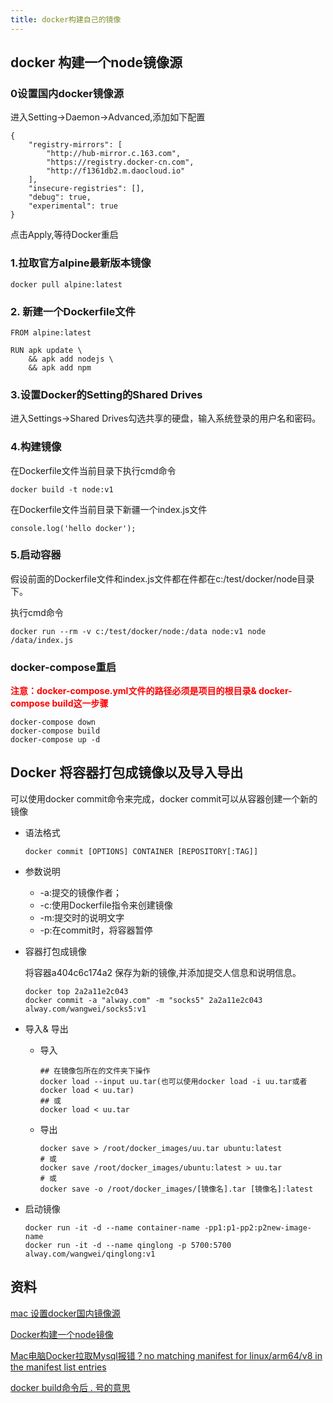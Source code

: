 ```yaml
---
title: docker构建自己的镜像
---
```

## docker 构建一个node镜像源
### 0设置国内docker镜像源
进入Setting->Daemon->Advanced,添加如下配置
```
{
    "registry-mirrors": [
        "http://hub-mirror.c.163.com",
        "https://registry.docker-cn.com",
        "http://f1361db2.m.daocloud.io"
    ],
    "insecure-registries": [],
    "debug": true,
    "experimental": true
}
```
点击Apply,等待Docker重启

### 1.拉取官方alpine最新版本镜像
```
docker pull alpine:latest
```

### 2. 新建一个Dockerfile文件
```
FROM alpine:latest

RUN apk update \
    && apk add nodejs \
    && apk add npm
```

### 3.设置Docker的Setting的Shared Drives
进入Settings->Shared Drives勾选共享的硬盘，输入系统登录的用户名和密码。

### 4.构建镜像
在Dockerfile文件当前目录下执行cmd命令
```
docker build -t node:v1
```
在Dockerfile文件当前目录下新疆一个index.js文件
```
console.log('hello docker');
```

### 5.启动容器
假设前面的Dockerfile文件和index.js文件都在件都在c:/test/docker/node目录下。

执行cmd命令
```
docker run --rm -v c:/test/docker/node:/data node:v1 node /data/index.js
```

### docker-compose重启
<span style="color: red;font-weight:bold">注意：docker-compose.yml文件的路径必须是项目的根目录& docker-compose build这一步骤</span>
```
docker-compose down
docker-compose build
docker-compose up -d
```

## Docker 将容器打包成镜像以及导入导出
可以使用docker commit命令来完成，docker commit可以从容器创建一个新的镜像
- 语法格式

    ```shell
    docker commit [OPTIONS] CONTAINER [REPOSITORY[:TAG]]
    ```
- 参数说明

    - -a:提交的镜像作者；
    - -c:使用Dockerfile指令来创建镜像
    - -m:提交时的说明文字
    - -p:在commit时，将容器暂停

- 容器打包成镜像

    将容器a404c6c174a2 保存为新的镜像,并添加提交人信息和说明信息。
    ```hell
    docker top 2a2a11e2c043
    docker commit -a "alway.com" -m "socks5" 2a2a11e2c043 alway.com/wangwei/socks5:v1
    ```
- 导入& 导出

    - 导入

        ```shell
        ## 在镜像包所在的文件夹下操作
        docker load --input uu.tar(也可以使用docker load -i uu.tar或者 docker load < uu.tar)
        ## 或
        docker load < uu.tar
        ```
    - 导出

        ```shell
        docker save > /root/docker_images/uu.tar ubuntu:latest
        # 或
        docker save /root/docker_images/ubuntu:latest > uu.tar
        # 或
        docker save -o /root/docker_images/[镜像名].tar [镜像名]:latest
        ```
- 启动镜像

    ```shell
    docker run -it -d --name container-name -pp1:p1-pp2:p2new-image-name
    docker run -it -d --name qinglong -p 5700:5700 alway.com/wangwei/qinglong:v1
    ```

## 资料
[mac 设置docker国内镜像源](https://zhuanlan.zhihu.com/p/160859583)

[Docker构建一个node镜像](https://www.cnblogs.com/samwu/p/10572568.html)

[Mac电脑Docker拉取Mysql报错？no matching manifest for linux/arm64/v8 in the manifest list entries](https://blog.csdn.net/qq_22155255/article/details/118861560)

[docker build命令后 . 号的意思](https://www.xuxusheng.com/post/docker-build%E5%91%BD%E4%BB%A4%E5%90%8E-%E5%8F%B7%E7%9A%84%E6%84%8F%E6%80%9D)